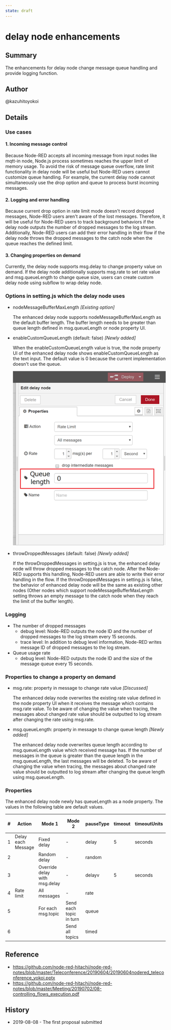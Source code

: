 ```yaml
---
state: draft
---
```


# delay node enhancements
## Summary
 The enhancements for delay node change message queue handling and provide logging function.

## Author
 @kazuhitoyokoi

## Details
### Use cases
#### 1. Incoming message control
 Because Node-RED accepts all incoming message from input nodes like mqtt-in node, Node.js process sometimes reaches the upper limit of memory usage.
To avoid the risk of message queue overflow, rate limit functionality in delay node will be useful but Node-RED users cannot customize queue handling.
For example, the current delay node cannot simultaneously use the drop option and queue to process burst incoming messages.

#### 2. Logging and error handling
 Because current drop option in rate limit mode doesn't record dropped messages, Node-RED users aren't aware of the lost messages.
Therefore, it will be useful for Node-RED users to track background behaviors if the delay node outputs the number of dropped messages to the log stream.
Additionally, Node-RED users can add their error handling in their flow if the delay node throws the dropped messages to the catch node when the queue reaches the defined limit.

#### 3. Changing properties on demand
 Currently, the delay node supports msg.delay to change property value on demand.
If the delay node additionally supports msg.rate to set rate value and msg.queueLength to change queue size, users can create custom delay node using subflow to wrap delay node.

### Options in setting.js which the delay node uses
- nodeMessageBufferMaxLength *[Existing option]*

  The enhanced delay node supports nodeMessageBufferMaxLength as the default buffer length.
  The buffer length needs to be greater than queue length defined in msg.queueLength or node property UI.

- enableCustomQueueLength (default: false) *[Newly added]*

  When the enableCustomQueueLength value is true, the node property UI of the enhanced delay node shows enableCustomQueueLength as the text input.
  The default value is 0 because the current implementation doesn't use the queue.
 
  ![nodepropertyui.png](nodepropertyui.png)

- throwDroppedMessages (default: false) *[Newly added]*

  If the throwDroppedMessages in setting.js is true, the enhanced delay node will throw dropped messages to the catch node.
  After the Node-RED supports this handling, Node-RED users are able to write their error handling in the flow.
  If the throwDroppedMessages in setting.js is false, the behavior of enhanced delay node will be the same as existing other nodes (Other nodes which support nodeMessageBufferMaxLength setting throws an empty message to the catch node when they reach the limit of the buffer length).

### Logging
- The number of dropped messages
  - debug level: Node-RED outputs the node ID and the number of dropped messages to the log stream every 15 seconds.
  - trace level: In addition to debug level information, Node-RED writes message ID of dropped messages to the log stream.
- Queue usage rate
  - debug level: Node-RED outputs the node ID and the size of the message queue every 15 seconds.

### Properties to change a property on demand
- msg.rate: property in message to change rate value *[Discussed]*

  The enhanced delay node overwrites the existing rate value defined in the node property UI when it receives the message which contains msg.rate value.
  To be aware of changing the value when tracing, the messages about changed rate value should be outputted to log stream after changing the rate using msg.rate.

- msg.queueLength: property in message to change queue length *[Newly added]*

  The enhanced delay node overwrites queue length according to msg.queueLength value which received message has.
  If the number of messages in the queue is greater than the queue length in the msg.queueLength, the last messages will be deleted.
  To be aware of changing the value when tracing, the messages about changed rate value should be outputted to log stream after changing the queue length using msg.queueLength.

### Properties
 The enhanced delay node newly has queueLength as a node property.
The values in the following table are default values.

| # | Action               | Mode 1                           | Mode 2                     | pauseType | timeout | timeoutUnits | rate | nbRateUnits | rateUnits | randomFirst | randomLast | randomUnits | drop  | queueLength (newly added) |
|---|----------------------|----------------------------------|----------------------------|-----------|---------|--------------|------|-------------|-----------|-------------|------------|-------------|-------|--------------------------|
| 1 | Delay　each　Message | Fixed　delay                     | -                          | delay     | 5       | seconds      |      |             |           |             |            |             |       |                          |
| 2 |                      | Random　delay                    | -                          | random    |         |              |      |             |           | 1           | 5          | seconds     |       |                          |
| 3 |                      | Override　delay　with　msg.delay | -                          | delayv    | 5       | seconds      |      |             |           |             |            |             |       |                          |
| 4 | Rate　limit          | All　messages                    | -                          | rate      |         |              | 1    | 1           | second    |             |            |             | false | 0                        |
| 5 |                      | For each　msg.topic              | Send　each　topic　in turn | queue     |         |              | 1    | 1           | second    |             |            |             |       |                          |
| 6 |                      |                                  | Send　all topics           | timed     |         |              | 1    | 1           | second    |             |            |             |       |                          |

## Reference
- https://github.com/node-red-hitachi/node-red-notes/blob/master/Teleconference/20190604/20190604nodered_teleconference_yokoi.pptx
- https://github.com/node-red-hitachi/node-red-notes/blob/master/Meeting/20190702/08-controlling_flows_execution.pdf

## History
- 2019-08-08 - The first proposal submitted

